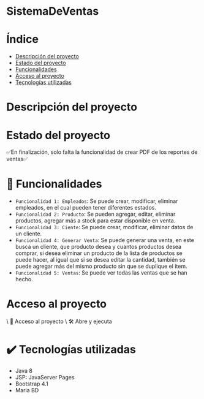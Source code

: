 # SistemaDeVentas
# Índice
* [Descripción del proyecto](#Descripcion-del-proyecto)
* [Estado del proyecto](#Estado-del-proyecto)
* [Funcionalidades](#Funcionalidades)
* [Acceso al proyecto](#Acceso-al-proyecto)
* [Tecnologías utilizadas](#heavy_check_mark-tecnologias-utilizadas)
# Descripción del proyecto
# Estado del proyecto
:white_check_mark:En finalización, solo falta la funcionalidad de crear PDF de los reportes de ventas:white_check_mark:
# :hammer: Funcionalidades
- `Funcionalidad 1: Empleados`: Se puede crear, modificar, eliminar empleados, en el cual pueden tener diferentes estados.
- `Funcionalidad 2: Producto`: Se pueden agregar, editar, eliminar productos, agregar más a stock para estar disponible en venta.
- `Funcionalidad 3: Ciente`: Se puede crear, modificar, eliminar datos de un cliente.
- `Funcionalidad 4: Generar Venta`: Se puede generar una venta, en este busca un cliente, que producto desea y cuantos productos desea comprar, si desea eliminar un producto de la lista de productos se puede hacer, al igual que si se desea editar la cantidad, también se puede agregar más del mismo producto sin que se duplique el item.
- `Funcionalidad 5: Ventas`: Se puede ver todas las ventas que se han hecho.
# Acceso al proyecto
\ :file_folder: Acceso al proyecto
\ :hammer_and_wrench: Abre y ejecuta
# :heavy_check_mark: Tecnologías utilizadas
- Java 8
- JSP: JavaServer Pages
- Bootstrap 4.1
- Maria BD
